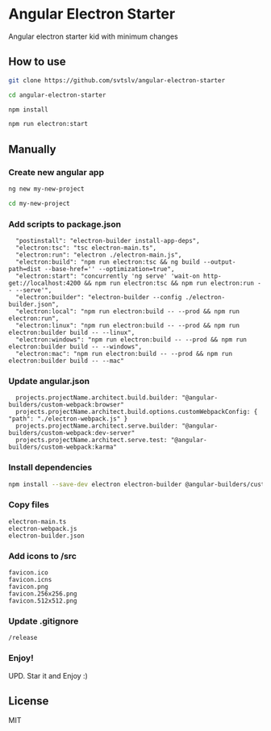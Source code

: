 # Angular Electron Starter

Angular electron starter kid with minimum changes

## How to use

```sh
git clone https://github.com/svtslv/angular-electron-starter
```

```sh
cd angular-electron-starter
```

```sh
npm install
```

```sh
npm run electron:start
```

## Manually

### Create new angular app

```sh
ng new my-new-project
```

```sh
cd my-new-project
```

### Add scripts to package.json

```
  "postinstall": "electron-builder install-app-deps",
  "electron:tsc": "tsc electron-main.ts",
  "electron:run": "electron ./electron-main.js",
  "electron:build": "npm run electron:tsc && ng build --output-path=dist --base-href='' --optimization=true",
  "electron:start": "concurrently 'ng serve' 'wait-on http-get://localhost:4200 && npm run electron:tsc && npm run electron:run -- --serve'",
  "electron:builder": "electron-builder --config ./electron-builder.json",
  "electron:local": "npm run electron:build -- --prod && npm run electron:run",
  "electron:linux": "npm run electron:build -- --prod && npm run electron:builder build -- --linux",
  "electron:windows": "npm run electron:build -- --prod && npm run electron:builder build -- --windows",
  "electron:mac": "npm run electron:build -- --prod && npm run electron:builder build -- --mac"
```

### Update angular.json

```
  projects.projectName.architect.build.builder: "@angular-builders/custom-webpack:browser"
  projects.projectName.architect.build.options.customWebpackConfig: { "path": "./electron-webpack.js" }
  projects.projectName.architect.serve.builder: "@angular-builders/custom-webpack:dev-server"
  projects.projectName.architect.serve.test: "@angular-builders/custom-webpack:karma"
```

### Install dependencies

```sh
npm install --save-dev electron electron-builder @angular-builders/custom-webpack wait-on concurrently
```

### Copy files

```
electron-main.ts
electron-webpack.js
electron-builder.json
```

### Add icons to /src

```
favicon.ico 
favicon.icns 
favicon.png 
favicon.256x256.png 
favicon.512x512.png
```

### Update .gitignore

```
/release
```

### Enjoy!

UPD. Star it and Enjoy :)

## License

MIT
